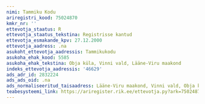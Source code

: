 ```yaml
---
nimi: Tammiku Kodu
ariregistri_kood: 75024870
kmkr_nr: ''
ettevotja_staatus: R
ettevotja_staatus_tekstina: Registrisse kantud
ettevotja_esmakande_kpv: 27.12.2000
ettevotja_aadress: .na
asukoht_ettevotja_aadressis: Tammikukodu
asukoha_ehak_kood: 5585
asukoha_ehak_tekstina: Obja küla, Vinni vald, Lääne-Viru maakond
indeks_ettevotja_aadressis: '46629'
ads_adr_id: 2832224
ads_ads_oid: .na
ads_normaliseeritud_taisaadress: Lääne-Viru maakond, Vinni vald, Obja küla, Tammikukodu
teabesysteemi_link: https://ariregister.rik.ee/ettevotja.py?ark=75024870&ref=rekvisiidid
---
```

